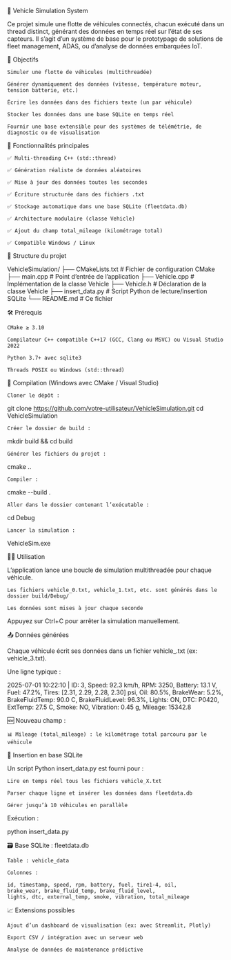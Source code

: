 🚗 Vehicle Simulation System

Ce projet simule une flotte de véhicules connectés, chacun exécuté dans un thread distinct, générant des données en temps réel sur l’état de ses capteurs. Il s’agit d’un système de base pour le prototypage de solutions de fleet management, ADAS, ou d’analyse de données embarquées IoT.

📌 Objectifs

    Simuler une flotte de véhicules (multithreadée)

    Générer dynamiquement des données (vitesse, température moteur, tension batterie, etc.)

    Écrire les données dans des fichiers texte (un par véhicule)

    Stocker les données dans une base SQLite en temps réel

    Fournir une base extensible pour des systèmes de télémétrie, de diagnostic ou de visualisation

🧩 Fonctionnalités principales

    ✅ Multi-threading C++ (std::thread)

    ✅ Génération réaliste de données aléatoires

    ✅ Mise à jour des données toutes les secondes

    ✅ Écriture structurée dans des fichiers .txt

    ✅ Stockage automatique dans une base SQLite (fleetdata.db)

    ✅ Architecture modulaire (classe Vehicle)

    ✅ Ajout du champ total_mileage (kilométrage total)

    ✅ Compatible Windows / Linux

📁 Structure du projet

VehicleSimulation/
├── CMakeLists.txt # Fichier de configuration CMake
├── main.cpp # Point d’entrée de l’application
├── Vehicle.cpp # Implémentation de la classe Vehicle
├── Vehicle.h # Déclaration de la classe Vehicle
├── insert_data.py # Script Python de lecture/insertion SQLite
└── README.md # Ce fichier

🛠️ Prérequis

    CMake ≥ 3.10

    Compilateur C++ compatible C++17 (GCC, Clang ou MSVC) ou Visual Studio 2022

    Python 3.7+ avec sqlite3

    Threads POSIX ou Windows (std::thread)

🔧 Compilation (Windows avec CMake / Visual Studio)

    Cloner le dépôt :

git clone https://github.com/votre-utilisateur/VehicleSimulation.git
cd VehicleSimulation

    Créer le dossier de build :

mkdir build && cd build

    Générer les fichiers du projet :

cmake ..

    Compiler :

cmake --build .

    Aller dans le dossier contenant l’exécutable :

cd Debug

    Lancer la simulation :

VehicleSim.exe

👨‍💻 Utilisation

L’application lance une boucle de simulation multithreadée pour chaque véhicule.

    Les fichiers vehicle_0.txt, vehicle_1.txt, etc. sont générés dans le dossier build/Debug/

    Les données sont mises à jour chaque seconde

Appuyez sur Ctrl+C pour arrêter la simulation manuellement.

📤 Données générées

Chaque véhicule écrit ses données dans un fichier vehicle_<ID>.txt (ex: vehicle_3.txt).

Une ligne typique :

2025-07-01 10:22:10 | ID: 3, Speed: 92.3 km/h, RPM: 3250, Battery: 13.1 V, Fuel: 47.2%, Tires: [2.31, 2.29, 2.28, 2.30] psi, Oil: 80.5%, BrakeWear: 5.2%, BrakeFluidTemp: 90.0 C, BrakeFluidLevel: 96.3%, Lights: ON, DTC: P0420, ExtTemp: 27.5 C, Smoke: NO, Vibration: 0.45 g, Mileage: 15342.8

🆕 Nouveau champ :

    📊 Mileage (total_mileage) : le kilométrage total parcouru par le véhicule

💾 Insertion en base SQLite

Un script Python insert_data.py est fourni pour :

    Lire en temps réel tous les fichiers vehicle_X.txt

    Parser chaque ligne et insérer les données dans fleetdata.db

    Gérer jusqu’à 10 véhicules en parallèle

Exécution :

python insert_data.py

🗃️ Base SQLite : fleetdata.db

    Table : vehicle_data

    Colonnes :

    id, timestamp, speed, rpm, battery, fuel, tire1-4, oil,
    brake_wear, brake_fluid_temp, brake_fluid_level,
    lights, dtc, external_temp, smoke, vibration, total_mileage

📈 Extensions possibles

    Ajout d’un dashboard de visualisation (ex: avec Streamlit, Plotly)

    Export CSV / intégration avec un serveur web

    Analyse de données de maintenance prédictive

